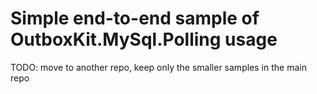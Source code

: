 # Simple end-to-end sample of OutboxKit.MySql.Polling usage

TODO: move to another repo, keep only the smaller samples in the main repo
